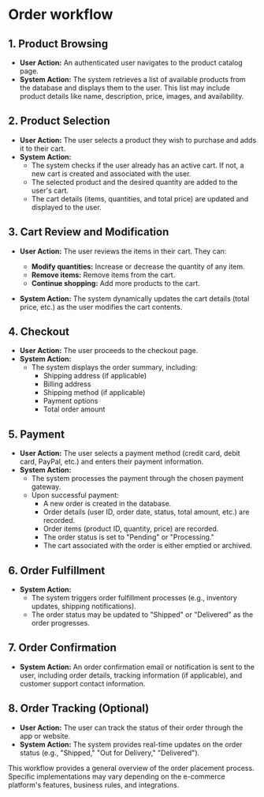 # Order workflow

## 1. Product Browsing

* **User Action:** An authenticated user navigates to the product catalog page. 
* **System Action:** The system retrieves a list of available products from the database and displays them to the user. This list may include product details like name, description, price, images, and availability.

## 2. Product Selection

* **User Action:** The user selects a product they wish to purchase and adds it to their cart. 
* **System Action:**
  * The system checks if the user already has an active cart. If not, a new cart is created and associated with the user.
  * The selected product and the desired quantity are added to the user's cart. 
  * The cart details (items, quantities, and total price) are updated and displayed to the user.

## 3. Cart Review and Modification

* **User Action:** The user reviews the items in their cart. They can:
  * **Modify quantities:** Increase or decrease the quantity of any item.
  * **Remove items:** Remove items from the cart.
  * **Continue shopping:** Add more products to the cart.

* **System Action:** The system dynamically updates the cart details (total price, etc.) as the user modifies the cart contents.

## 4. Checkout

* **User Action:** The user proceeds to the checkout page.
* **System Action:**
  * The system displays the order summary, including:
    * Shipping address (if applicable)
    * Billing address
    * Shipping method (if applicable)
    * Payment options
    * Total order amount

## 5. Payment

* **User Action:** The user selects a payment method (credit card, debit card, PayPal, etc.) and enters their payment information.
* **System Action:**
  * The system processes the payment through the chosen payment gateway.
  * Upon successful payment:
    * A new order is created in the database.
    * Order details (user ID, order date, status, total amount, etc.) are recorded.
    * Order items (product ID, quantity, price) are recorded.
    * The order status is set to "Pending" or "Processing."
    * The cart associated with the order is either emptied or archived.

## 6. Order Fulfillment

* **System Action:**
  * The system triggers order fulfillment processes (e.g., inventory updates, shipping notifications).
  * The order status may be updated to "Shipped" or "Delivered" as the order progresses.

## 7. Order Confirmation

* **System Action:** An order confirmation email or notification is sent to the user, including order details, tracking information (if applicable), and customer support contact information.

## 8. Order Tracking (Optional)

* **User Action:** The user can track the status of their order through the app or website.
* **System Action:** The system provides real-time updates on the order status (e.g., "Shipped," "Out for Delivery," "Delivered").

This workflow provides a general overview of the order placement process. Specific implementations may vary depending on the e-commerce platform's features, business rules, and integrations.
